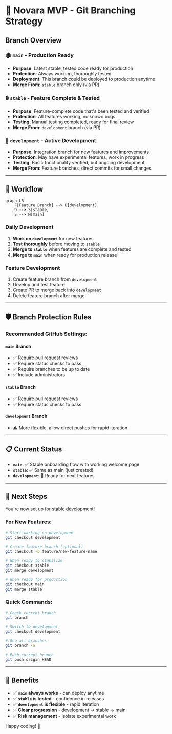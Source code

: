 # 🌿 Novara MVP - Git Branching Strategy

## **Branch Overview**

### **🏠 `main`** - Production Ready
- **Purpose**: Latest stable, tested code ready for production
- **Protection**: Always working, thoroughly tested
- **Deployment**: This branch could be deployed to production anytime
- **Merge From**: `stable` branch only (via PR)

### **🔒 `stable`** - Feature Complete & Tested  
- **Purpose**: Feature-complete code that's been tested and verified
- **Protection**: All features working, no known bugs
- **Testing**: Manual testing completed, ready for final review
- **Merge From**: `development` branch (via PR)

### **🚧 `development`** - Active Development
- **Purpose**: Integration branch for new features and improvements
- **Protection**: May have experimental features, work in progress
- **Testing**: Basic functionality verified, but ongoing development
- **Merge From**: Feature branches, direct commits for small changes

---

## **🔄 Workflow**

```mermaid
graph LR
    F[Feature Branch] --> D[development]
    D --> S[stable]
    S --> M[main]
```

### **Daily Development**
1. **Work on `development`** for new features
2. **Test thoroughly** before moving to `stable`
3. **Merge to `stable`** when features are complete and tested
4. **Merge to `main`** when ready for production release

### **Feature Development**
1. Create feature branch from `development`
2. Develop and test feature
3. Create PR to merge back into `development`
4. Delete feature branch after merge

---

## **🛡️ Branch Protection Rules**

### **Recommended GitHub Settings:**

#### **`main` Branch**
- ✅ Require pull request reviews
- ✅ Require status checks to pass
- ✅ Require branches to be up to date
- ✅ Include administrators

#### **`stable` Branch**  
- ✅ Require pull request reviews
- ✅ Require status checks to pass

#### **`development` Branch**
- ⚠️ More flexible, allow direct pushes for rapid iteration

---

## **📋 Current Status**

- **`main`**: ✅ Stable onboarding flow with working welcome page
- **`stable`**: ✅ Same as main (just created)
- **`development`**: 🚧 Ready for next features

---

## **🚀 Next Steps**

You're now set up for stable development! 

### **For New Features:**
```bash
# Start working on development
git checkout development

# Create feature branch (optional)
git checkout -b feature/new-feature-name

# When ready to stabilize
git checkout stable
git merge development

# When ready for production
git checkout main  
git merge stable
```

### **Quick Commands:**
```bash
# Check current branch
git branch

# Switch to development
git checkout development

# See all branches
git branch -a

# Push current branch
git push origin HEAD
```

---

## **🎯 Benefits**

- ✅ **`main` always works** - can deploy anytime
- ✅ **`stable` is tested** - confidence in releases  
- ✅ **`development` is flexible** - rapid iteration
- ✅ **Clear progression** - development → stable → main
- ✅ **Risk management** - isolate experimental work

Happy coding! 🎉 